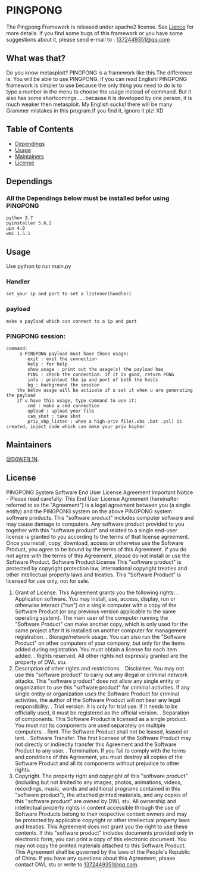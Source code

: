 # PINGPONG

The Pingpong Framework is released under apache2 license. See [Lience](https://github.com/DWL-stu/PINGPONG/edit/main/README.md) for more details.
If you find some bugs of this framework or you have some suggestions about it, please send e-mail to : 1372449351@qq.com

## What was that?

Do you know metasploit? PINGPONG is a framework like this.The difference is: You will be able to use PINGPONG, if you can read English!
PINGPONG framework is simpler to use because the only thing you need to do is to type a number in the menu to choose the usage instead of command.
But it also has some shortcomings......because it is developed by one person, it is much weaker then metasploit.
My English sucks! there will be many Grammer mistakes in this program.If you find it, ignore it plz! XD

## Table of Contents

- [Dependings](#Dependings)
- [Usage](#usage)
- [Maintainers](#maintainers)
- [License](#license)


## Dependings
  ### All the Dependings below must be installed befor using PINGPONG
    python 3.7
    pyinstaller 5.6.2
    upx 4.0
    wmi 1.5.1

## Usage

Use python to run main.py
  ### Handler
    set your ip and port to set a listener(handler)
  ### payload
    make a payload which can connect to a ip and port
  ### PINGPONG session:
    command:
         a PINGPONG payload must have those usage:
            exit : exit the connection
            help : for help
            show_usage : print out the usage(s) the payload has
            PING : check the connection. If it is good, return PONG
            info : printout the ip and port of both the hosts
            bg : background the session
        the below usage will be activate if u set it when u are generating the payload
        if u have this usage, type command to use it:
            cmd : make a cmd connection
            upload : upload your file
            cam_shot : take shot
            priv_vbp_listen : when a high-priv file(.vbs .bat .psl) is created, inject code which can make your priv higher   
        

## Maintainers

[@D0WE1L1N](https://github.com/Duweilin).


## License
PINGPONG System Software End User License Agreement
Important Notice - Please read carefully: This End User License Agreement (hereinafter referred to as the "Agreement") is a legal agreement between you (a single entity) and the PINGPONG system on the above PINGPONG system software products.
This "software product" includes computer software and may cause damage to computers. Any software product provided to you together with this "software product" and related to a single end-user license is granted to you according to the terms of that license agreement. Once you install, copy, download, access or otherwise use the Software Product, you agree to be bound by the terms of this Agreement. If you do not agree with the terms of this Agreement, please do not install or use the Software Product.
Software Product License
This "software product" is protected by copyright protection law, international copyright treaties and other intellectual property laws and treaties. This "Software Product" is licensed for use only, not for sale.
1. Grant of License. This Agreement grants you the following rights:
. Application software. You may install, use, access, display, run or otherwise interact ("run") on a single computer with a copy of the Software Product (or any previous version applicable to the same operating system). The main user of the computer running the "Software Product" can make another copy, which is only used for the same project after it is installed on another computer for management registration.
. Storage/network usage. You can also run the "Software Product" on other computers of your company, but only for the items added during registration. You must obtain a license for each item added.
. Rights reserved. All other rights not expressly granted are the property of DWL stu.
2. Description of other rights and restrictions.
. Disclaimer. You may not use this "software product" to carry out any illegal or criminal network attacks. This "software product" does not allow any single entity or organization to use this "software product" for criminal activities. If any single entity or organization uses the Software Product for criminal activities, the author of the Software Product will not bear any legal responsibility.
. Trial version. It is only for trial use. If it needs to be officially used, it must be registered as the official version.
. Separation of components. This Software Product is licensed as a single product. You must not
Its components are used separately on multiple computers.
. Rent. The Software Product shall not be leased, leased or lent.
. Software Transfer. The first licensee of the Software Product may not directly or indirectly transfer this Agreement and the Software Product to any user.
. Termination. If you fail to comply with the terms and conditions of this Agreement, you must destroy all copies of the Software Product and all its components without prejudice to other rights.
3. Copyright. The property right and copyright of this "software product" (including but not limited to any images, photos, animations, videos, recordings, music, words and additional programs contained in this "software product"), the attached printed materials, and any copies of this "software product" are owned by DWL stu. All ownership and intellectual property rights in content accessible through the use of Software Products belong to their respective content owners and may be protected by applicable copyright or other intellectual property laws and treaties.
This Agreement does not grant you the right to use these contents. If this "software product" includes documents provided only in electronic form, you can print a copy of this electronic document. You may not copy the printed materials attached to this Software Product.
This Agreement shall be governed by the laws of the People's Republic of China.
If you have any questions about this Agreement, please contact DWL stu or write to 1372449351@qq.com.
